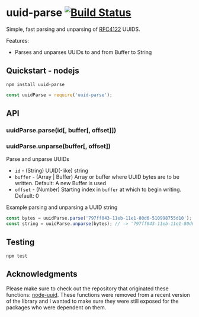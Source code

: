 # uuid-parse [![Build Status](https://secure.travis-ci.org/zefferus/uuid-parse.svg?branch=master)](http://travis-ci.org/zefferus/uuid-parse) #

Simple, fast parsing and unparsing of [RFC4122](http://www.ietf.org/rfc/rfc4122.txt) UUIDS.

Features:

* Parses and unparses UUIDs to and from Buffer to String

## Quickstart - nodejs

```shell
npm install uuid-parse
```

```javascript
const uuidParse = require('uuid-parse');
```

## API

### uuidParse.parse(id[, buffer[, offset]])
### uuidParse.unparse(buffer[, offset])

Parse and unparse UUIDs

  * `id` - (String) UUID(-like) string
  * `buffer` - (Array | Buffer) Array or buffer where UUID bytes are to be written. Default: A new Buffer is used
  * `offset` - (Number) Starting index in `buffer` at which to begin writing. Default: 0

Example parsing and unparsing a UUID string

```javascript
const bytes = uuidParse.parse('797ff043-11eb-11e1-80d6-510998755d10'); // -> <Buffer 79 7f f0 43 11 eb 11 e1 80 d6 51 09 98 75 5d 10>
const string = uuidParse.unparse(bytes); // -> '797ff043-11eb-11e1-80d6-510998755d10'
```

## Testing

```
npm test
```

## Acknowledgments

Please make sure to check out the repository that originated these functions: [node-uuid](https://github.com/kelektiv/node-uuid). These functions were removed from a recent version of the library and I wanted to make sure they were still exposed for the packages who were dependent on them.
